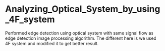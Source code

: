 # Analyzing_Optical_System_by_using_4F_system
 Performed edge detection using optical system with same signal flow as edge detection image processing algorithm. The different here is we used 4F system and modified it to get better result.
